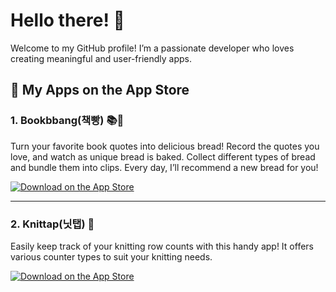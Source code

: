 # Hello there! 👋

Welcome to my GitHub profile! I’m a passionate developer who loves creating meaningful and user-friendly apps.

## 📱 My Apps on the App Store

### 1. Bookbbang(책빵) 📚🍞  
Turn your favorite book quotes into delicious bread! Record the quotes you love, and watch as unique bread is baked. Collect different types of bread and bundle them into clips. Every day, I’ll recommend a new bread for you!  

[![Download on the App Store](https://img.shields.io/badge/App%20Store-Download-blue?style=for-the-badge&logo=apple)](https://apps.apple.com/kr/app/%EC%B1%85%EB%B9%B5/id6736903130?l=en-GB)

---

### 2. Knittap(닛탭) 🧶  
Easily keep track of your knitting row counts with this handy app! It offers various counter types to suit your knitting needs.  

[![Download on the App Store](https://img.shields.io/badge/App%20Store-Download-blue?style=for-the-badge&logo=apple)](https://apps.apple.com/kr/app/knittap/id6739244038?l=en-GB)
